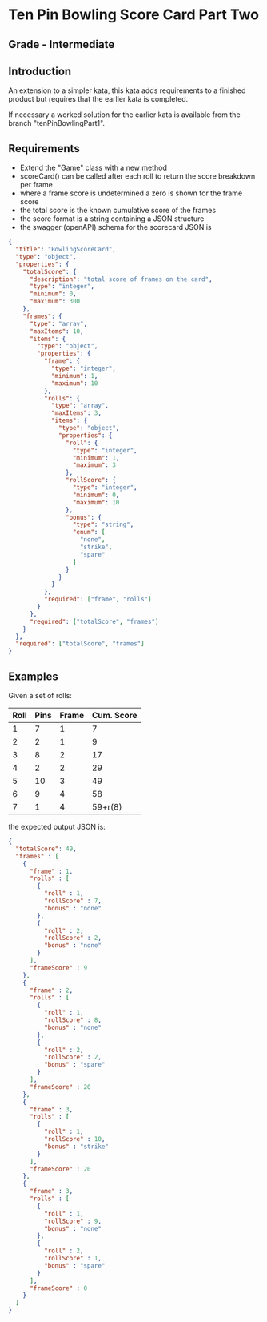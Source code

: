 # Ten Pin Bowling Score Card Part Two

## Grade - Intermediate

## Introduction
An extension to a simpler kata, this kata adds requirements to a finished
product but requires that the earlier kata is completed.

If necessary a worked solution for the earlier kata is available from the
branch "tenPinBowlingPart1".

## Requirements
  * Extend the "Game" class with a new method
  * scoreCard() can be called after each roll to return the score breakdown per
  frame
  * where a frame score is undetermined a zero is shown for the frame score
  * the total score is the known cumulative score of the frames
  * the score format is a string containing a JSON structure
  * the swagger (openAPI) schema for the scorecard JSON is
  
  ```json
  {  
    "title": "BowlingScoreCard",  
    "type": "object",  
    "properties": {  
      "totalScore": {  
        "description": "total score of frames on the card",  
        "type": "integer",  
        "minimum": 0,  
        "maximum": 300  
      },  
      "frames": {  
        "type": "array",  
        "maxItems": 10,  
        "items": {  
          "type": "object",  
          "properties": {  
            "frame": {  
              "type": "integer",  
              "minimum": 1,  
              "maximum": 10  
            },  
            "rolls": {  
              "type": "array",  
              "maxItems": 3,  
              "items": {  
                "type": "object",  
                "properties": {  
                  "roll": {  
                    "type": "integer",  
                    "minimum": 1,  
                    "maximum": 3  
                  },  
                  "rollScore": {  
                    "type": "integer",  
                    "minimum": 0,  
                    "maximum": 10  
                  },  
                  "bonus": {  
                    "type": "string",  
                    "enum": [  
                      "none",  
                      "strike",  
                      "spare"  
                    ]  
                  }  
                }  
              }  
            },  
            "required": ["frame", "rolls"]  
          }  
        },  
        "required": ["totalScore", "frames"]  
      }  
    },  
    "required": ["totalScore", "frames"]  
  }  
  ```

## Examples

Given a set of rolls:

| Roll | Pins | Frame |    Cum. Score    |
| ---- | ---- | ----- | ---------------- |
|  1   |  7   |   1   |   7              |
|  2   |  2   |   1   |   9              |
|  3   |  8   |   2   |  17              |
|  4   |  2   |   2   |  29              |
|  5   | 10   |   3   |  49              |
|  6   |  9   |   4   |  58              |
|  7   |  1   |   4   |  59+r(8)         |

the expected output JSON is:

```json
{
  "totalScore": 49,
  "frames" : [
    {
      "frame" : 1,
      "rolls" : [
        {
          "roll" : 1,
          "rollScore" : 7,
          "bonus" : "none"
        },
        {
          "roll" : 2,
          "rollScore" : 2,
          "bonus" : "none"
        }
      ],
      "frameScore" : 9
    },
    {
      "frame" : 2,
      "rolls" : [
        {
          "roll" : 1,
          "rollScore" : 8,
          "bonus" : "none"
        },
        {
          "roll" : 2,
          "rollScore" : 2,
          "bonus" : "spare"
        }
      ],
      "frameScore" : 20
    },
    {
      "frame" : 3,
      "rolls" : [
        {
          "roll" : 1,
          "rollScore" : 10,
          "bonus" : "strike"
        }
      ],
      "frameScore" : 20
    },
    {
      "frame" : 3,
      "rolls" : [
        {
          "roll" : 1,
          "rollScore" : 9,
          "bonus" : "none"
        },
        {
          "roll" : 2,
          "rollScore" : 1,
          "bonus" : "spare"
        }
      ],
      "frameScore" : 0
    }  
  ]
}
```
